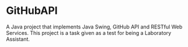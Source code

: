 # GitHubAPI
A Java project that implements Java Swing, GitHub API and RESTful Web Services. This project is a task given as a test for being a Laboratory Assistant.
